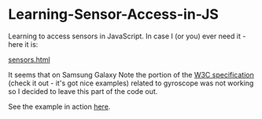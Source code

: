 Learning-Sensor-Access-in-JS
============================

Learning to access sensors in JavaScript. In case I (or you) ever need it - here it is:

[sensors.html](sensors.html)

It seems that on Samsung Galaxy Note the portion of the [W3C specification](http://www.w3.org/TR/orientation-event/) (check it out - it's got nice examples) related to gyroscope was not working so I decided to leave this part of the code out.

See the example in action [here](https://rawgit.com/altermarkive/Learning-Sensor-Access-in-JS/master/sensors.html).
